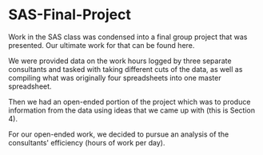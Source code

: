 # SAS-Final-Project
Work in the SAS class was condensed into a final group project that was presented. Our ultimate work for that can be found here.

We were provided data on the work hours logged by three separate consultants and tasked with taking different cuts of the data, as well as compiling what was originally four spreadsheets into one master spreadsheet.

Then we had an open-ended portion of the project which was to produce information from the data using ideas that we came up with (this is Section 4).

For our open-ended work, we decided to pursue an analysis of the consultants' efficiency (hours of work per day).
